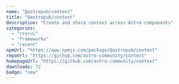```yaml
---
name: "@astropub/context"
title: "@astropub/context"
description: "Create and share context across Astro components"
categories:
  - "css+ui"
  - "frameworks"
  - "recent"
npmUrl: "https://www.npmjs.com/package/@astropub/context"
repoUrl: "https://github.com/astro-community/context"
homepageUrl: "https://github.com/astro-community/context"
downloads: 72
badge: "new"
---
```

